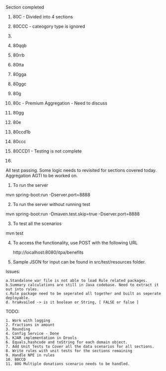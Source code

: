 
Section completed


1. 80C - Divided into 4 sections 
2. 80CCC - cateogory type is ignored
3. 









1. 80qqb
2. 80rrb
3. 80tta
4. 80gga
5. 80ggc
6. 80g
7. 80c - Premium Aggregation - Need to discuss
8. 80gg
9. 80e
10. 80ccd1b
11. 80ccc
12. 80CCD1 - Testing is not complete
13. 


All test passing. Some logic needs to revisited for sections covered today.
Aggregation AGTI to be worked on.



1. To run the server

mvn spring-boot:run -Dserver.port=8888


2. To run the server without running test 

mvn spring-boot:run -Dmaven.test.skip=true -Dserver.port=8888


3. To test all the scenarios

mvn test


4. To access the functionality, use POST with the following URL

	http://localhost:8080/itpa/benefits
	
5. Sample JSON for input can be found in src/test/resources folder.



Issues:

	a.Standalone war file is not able to load Rule related packages. 
	b.Summary calculations are still in Java codebase. Need to extract it out into rules.
	c.Rule package need to be seperated all together and built as seperate deployable.
	d. hraAvailed -> is it boolean or String, [ FALSE or false ]
	
	
	 
TODO:
	
	
	1. Work with logging
	2. Fractions in amount
	3. Rounding
	4. Config Service - Done
	5. KJAR implementation in Drools
	6. Equals,hashcode and toString for each domain object.
	7. Add Unit Tests to Cover all the data scenarios for all sections. 
	8. Write rules with unit tests for the sections remaining 
	9. Handle NPE in rules
	10. 80CCD
	11. 80G Multiple donations scenario needs to be handled.
	
	
	
	





